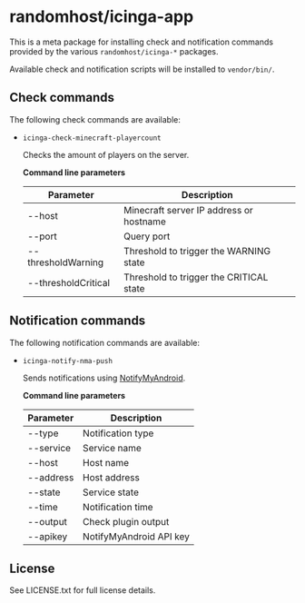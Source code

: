 randomhost/icinga-app
=====================

This is a meta package for installing check and notification commands provided
by the various `randomhost/icinga-*` packages.

Available check and notification scripts will be installed to `vendor/bin/`.

Check commands
--------------

The following check commands are available:

* `icinga-check-minecraft-playercount`
    
    Checks the amount of players on the server.
    
    **Command line parameters**
    
    | Parameter           | Description                             |
    | ------------------- | --------------------------------------- |
    | --host              | Minecraft server IP address or hostname |
    | --port              | Query port                              |
    | --thresholdWarning  | Threshold to trigger the WARNING state  |
    | --thresholdCritical | Threshold to trigger the CRITICAL state |

Notification commands
---------------------

The following notification commands are available:

* `icinga-notify-nma-push`

    Sends notifications using [NotifyMyAndroid][0].
    
    **Command line parameters**
    
    | Parameter           | Description             |
    | ------------------- | ----------------------- |
    | --type              | Notification type       |
    | --service           | Service name            |
    | --host              | Host name               |
    | --address           | Host address            |
    | --state             | Service state           |
    | --time              | Notification time       |
    | --output            | Check plugin output     |
    | --apikey            | NotifyMyAndroid API key |

License
-------

See LICENSE.txt for full license details.


[0]: http://notifymyandroid.com
